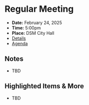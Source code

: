 # Regular Meeting

- **Date:** February 24, 2025
- **Time:** 5:00pm
- **Place:** DSM City Hall
- [Details](https://www.dsm.city/citycouncil_detail_T60_R3215.php)
- [Agenda](https://councildocs.dsm.city/agendas/ag20250224.pdf)

## Notes

- TBD

## Highlighted Items & More

- TBD
